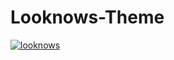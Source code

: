 # Looknows-Theme
[![looknows](http://s9.postimg.org/9d231e2vx/screenshot_localhost_3000_2015_07_16_04_20_55.png)](http://looknows.com)